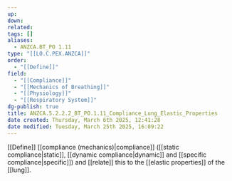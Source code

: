 ```yaml
---
up: 
down: 
related: 
tags: []
aliases:
  - ANZCA.BT_PO 1.11
type: "[[LO.C.PEX.ANZCA]]"
order:
  - "[[Define]]"
field:
  - "[[Compliance]]"
  - "[[Mechanics of Breathing]]"
  - "[[Physiology]]"
  - "[[Respiratory System]]"
dg-publish: true
title: ANZCA.5.2.2.2_BT_PO.1.11_Compliance_Lung_Elastic_Properties
date created: Thursday, March 6th 2025, 12:41:28
date modified: Tuesday, March 25th 2025, 16:09:22
---
```


[[Define]] [[compliance (mechanics)|compliance]] ([[static compliance|static]], [[dynamic compliance|dynamic]] and [[specific compliance|specific]]) and [[relate]] this to the [[elastic properties]] of the [[lung]].
